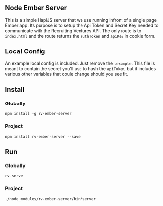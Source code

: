 ## Node Ember Server
This is a simple HapiJS server that we use running infront of a single page Ember app. Its purpose is to setup the Api Token and Secret Key needed to communicate with the Recruiting Ventures API. The only route is to `index.html` and the route returns the `authToken` and `apiKey` in cookie form.

## Local Config
An example local config is included. Just remove the `.example`. This file is meant to contain the secret you'll use to hash the `apiToken`, but it includes various other variables that coule change should you see fit.

## Install
### Globally
`npm install -g rv-ember-server`
### Project
`npm install rv-ember-server --save`

## Run
### Globally
`rv-serve`
### Project
`./node_modules/rv-ember-server/bin/server`
